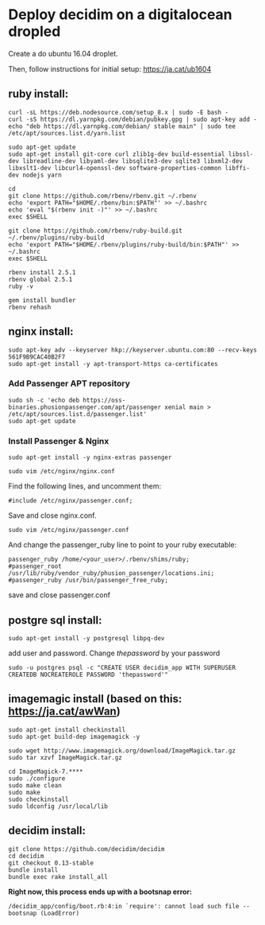 # Deploy decidim on a digitalocean dropled

Create a do ubuntu 16.04 droplet.

Then, follow instructions for initial setup: https://ja.cat/ub1604

## ruby install:

```
curl -sL https://deb.nodesource.com/setup_8.x | sudo -E bash -
curl -sS https://dl.yarnpkg.com/debian/pubkey.gpg | sudo apt-key add -
echo "deb https://dl.yarnpkg.com/debian/ stable main" | sudo tee /etc/apt/sources.list.d/yarn.list

sudo apt-get update
sudo apt-get install git-core curl zlib1g-dev build-essential libssl-dev libreadline-dev libyaml-dev libsqlite3-dev sqlite3 libxml2-dev libxslt1-dev libcurl4-openssl-dev software-properties-common libffi-dev nodejs yarn

cd
git clone https://github.com/rbenv/rbenv.git ~/.rbenv
echo 'export PATH="$HOME/.rbenv/bin:$PATH"' >> ~/.bashrc
echo 'eval "$(rbenv init -)"' >> ~/.bashrc
exec $SHELL

git clone https://github.com/rbenv/ruby-build.git ~/.rbenv/plugins/ruby-build
echo 'export PATH="$HOME/.rbenv/plugins/ruby-build/bin:$PATH"' >> ~/.bashrc
exec $SHELL

rbenv install 2.5.1
rbenv global 2.5.1
ruby -v

gem install bundler
rbenv rehash
```

## nginx install:

```
sudo apt-key adv --keyserver hkp://keyserver.ubuntu.com:80 --recv-keys 561F9B9CAC40B2F7
sudo apt-get install -y apt-transport-https ca-certificates
```

### Add Passenger APT repository
```
sudo sh -c 'echo deb https://oss-binaries.phusionpassenger.com/apt/passenger xenial main > /etc/apt/sources.list.d/passenger.list'
sudo apt-get update
```

### Install Passenger & Nginx
```
sudo apt-get install -y nginx-extras passenger

sudo vim /etc/nginx/nginx.conf
```


Find the following lines, and uncomment them:
```
#include /etc/nginx/passenger.conf;
```

Save and close nginx.conf.

```
sudo vim /etc/nginx/passenger.conf
```

And change the passenger_ruby line to point to your ruby executable:
```
passenger_ruby /home/<your_user>/.rbenv/shims/ruby;
#passenger_root /usr/lib/ruby/vendor_ruby/phusion_passenger/locations.ini;
#passenger_ruby /usr/bin/passenger_free_ruby;
```

save and close passenger.conf

## postgre sql install:
```
sudo apt-get install -y postgresql libpq-dev
```

add user and password. Change *thepassword* by your password
```
sudo -u postgres psql -c "CREATE USER decidim_app WITH SUPERUSER CREATEDB NOCREATEROLE PASSWORD 'thepassword'"
```

## imagemagic install (based on this: https://ja.cat/awWan)
```
sudo apt-get install checkinstall
sudo apt-get build-dep imagemagick -y

sudo wget http://www.imagemagick.org/download/ImageMagick.tar.gz
sudo tar xzvf ImageMagick.tar.gz

cd ImageMagick-7.****
sudo ./configure
sudo make clean
sudo make
sudo checkinstall
sudo ldconfig /usr/local/lib
```

## decidim install:
```
git clone https://github.com/decidim/decidim
cd decidim
git checkout 0.13-stable
bundle install
bundle exec rake install_all
```

**Right now, this process ends up with a bootsnap error:**
```
/decidim_app/config/boot.rb:4:in `require': cannot load such file -- bootsnap (LoadError)
```
